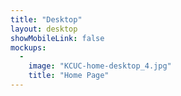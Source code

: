 ```yaml
---
title: "Desktop"
layout: desktop
showMobileLink: false
mockups:
  -
    image: "KCUC-home-desktop_4.jpg"
    title: "Home Page"
---
```

